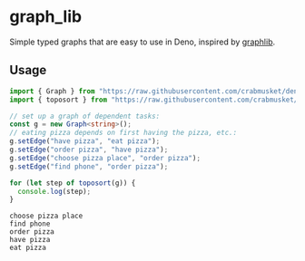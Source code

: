 # graph_lib

Simple typed graphs that are easy to use in Deno, inspired by [graphlib](https://github.com/dagrejs/graphlib).

## Usage

```typescript
import { Graph } from "https://raw.githubusercontent.com/crabmusket/deno_graph_lib/graphs/setgraph.ts";
import { toposort } from "https://raw.githubusercontent.com/crabmusket/deno_graph_lib/algs/toposort.ts";

// set up a graph of dependent tasks:
const g = new Graph<string>();
// eating pizza depends on first having the pizza, etc.:
g.setEdge("have pizza", "eat pizza");
g.setEdge("order pizza", "have pizza");
g.setEdge("choose pizza place", "order pizza");
g.setEdge("find phone", "order pizza");

for (let step of toposort(g)) {
  console.log(step);
}
```

```
choose pizza place
find phone
order pizza
have pizza
eat pizza
```
